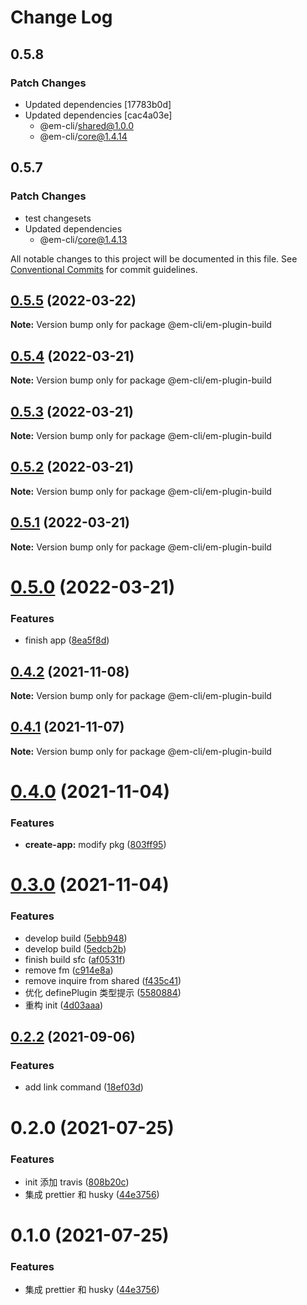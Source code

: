 # Change Log

## 0.5.8

### Patch Changes

- Updated dependencies [17783b0d]
- Updated dependencies [cac4a03e]
  - @em-cli/shared@1.0.0
  - @em-cli/core@1.4.14

## 0.5.7

### Patch Changes

- test changesets
- Updated dependencies
  - @em-cli/core@1.4.13

All notable changes to this project will be documented in this file.
See [Conventional Commits](https://conventionalcommits.org) for commit guidelines.

## [0.5.5](https://github.com/edisonLzy/em-cli/compare/@em-cli/em-plugin-build@0.5.4...@em-cli/em-plugin-build@0.5.5) (2022-03-22)

**Note:** Version bump only for package @em-cli/em-plugin-build

## [0.5.4](https://github.com/edisonLzy/em-cli/compare/@em-cli/em-plugin-build@0.5.3...@em-cli/em-plugin-build@0.5.4) (2022-03-21)

**Note:** Version bump only for package @em-cli/em-plugin-build

## [0.5.3](https://github.com/edisonLzy/em-cli/compare/@em-cli/em-plugin-build@0.5.2...@em-cli/em-plugin-build@0.5.3) (2022-03-21)

**Note:** Version bump only for package @em-cli/em-plugin-build

## [0.5.2](https://github.com/edisonLzy/em-cli/compare/@em-cli/em-plugin-build@0.5.1...@em-cli/em-plugin-build@0.5.2) (2022-03-21)

**Note:** Version bump only for package @em-cli/em-plugin-build

## [0.5.1](https://github.com/edisonLzy/em-cli/compare/@em-cli/em-plugin-build@0.5.0...@em-cli/em-plugin-build@0.5.1) (2022-03-21)

**Note:** Version bump only for package @em-cli/em-plugin-build

# [0.5.0](https://github.com/edisonLzy/em-cli/compare/@em-cli/em-plugin-build@0.4.2...@em-cli/em-plugin-build@0.5.0) (2022-03-21)

### Features

- finish app ([8ea5f8d](https://github.com/edisonLzy/em-cli/commit/8ea5f8d4bb26a89a4b2e51a1f21088605e7e5f8e))

## [0.4.2](https://github.com/edisonLzy/mono-cli/compare/@em-cli/em-plugin-build@0.4.1...@em-cli/em-plugin-build@0.4.2) (2021-11-08)

**Note:** Version bump only for package @em-cli/em-plugin-build

## [0.4.1](https://github.com/edisonLzy/mono-cli/compare/@em-cli/em-plugin-build@0.4.0...@em-cli/em-plugin-build@0.4.1) (2021-11-07)

**Note:** Version bump only for package @em-cli/em-plugin-build

# [0.4.0](https://github.com/edisonLzy/mono-cli/compare/@em-cli/em-plugin-build@0.3.0...@em-cli/em-plugin-build@0.4.0) (2021-11-04)

### Features

- **create-app:** modify pkg ([803ff95](https://github.com/edisonLzy/mono-cli/commit/803ff95fcba3816e49a99ea037b69b0ba7ca1f32))

# [0.3.0](https://github.com/edisonLzy/mono-cli/compare/@em-cli/em-plugin-build@0.2.2...@em-cli/em-plugin-build@0.3.0) (2021-11-04)

### Features

- develop build ([5ebb948](https://github.com/edisonLzy/mono-cli/commit/5ebb948e64abc9e0eabd447bd12daf92e74940c6))
- develop build ([5edcb2b](https://github.com/edisonLzy/mono-cli/commit/5edcb2b85be60fbda3ae2fe7115bdccd2b171b3b))
- finish build sfc ([af0531f](https://github.com/edisonLzy/mono-cli/commit/af0531fe90b34d16a42a211ce5800acc90c58ec0))
- remove fm ([c914e8a](https://github.com/edisonLzy/mono-cli/commit/c914e8aefd79dbf1fd30f848a483a4c21322b810))
- remove inquire from shared ([f435c41](https://github.com/edisonLzy/mono-cli/commit/f435c416f6bd1c331b59843b24b753dd7aaca4db))
- 优化 definePlugin 类型提示 ([5580884](https://github.com/edisonLzy/mono-cli/commit/5580884cf54c63e8429a00cf8805d0901c8c4f69))
- 重构 init ([4d03aaa](https://github.com/edisonLzy/mono-cli/commit/4d03aaa6bf1c8b9e68412034ddd8d241ccf771c7))

## [0.2.2](https://github.com/edisonLzy/mono-cli/compare/@em-cli/em-plugin-build@0.2.1...@em-cli/em-plugin-build@0.2.2) (2021-09-06)

### Features

- add link command ([18ef03d](https://github.com/edisonLzy/mono-cli/commit/18ef03d4488ec666db9a46128ee2f9970675a0d3))

# 0.2.0 (2021-07-25)

### Features

- init 添加 travis ([808b20c](https://github.com/edisonLzy/mono-cli/commit/808b20cbfa01e520a59259d8471b4a959bd721da))
- 集成 prettier 和 husky ([44e3756](https://github.com/edisonLzy/mono-cli/commit/44e3756b822d96636eb0a4911c003c364e8db7d8))

# 0.1.0 (2021-07-25)

### Features

- 集成 prettier 和 husky ([44e3756](https://github.com/edisonLzy/mono-cli/commit/44e3756b822d96636eb0a4911c003c364e8db7d8))
